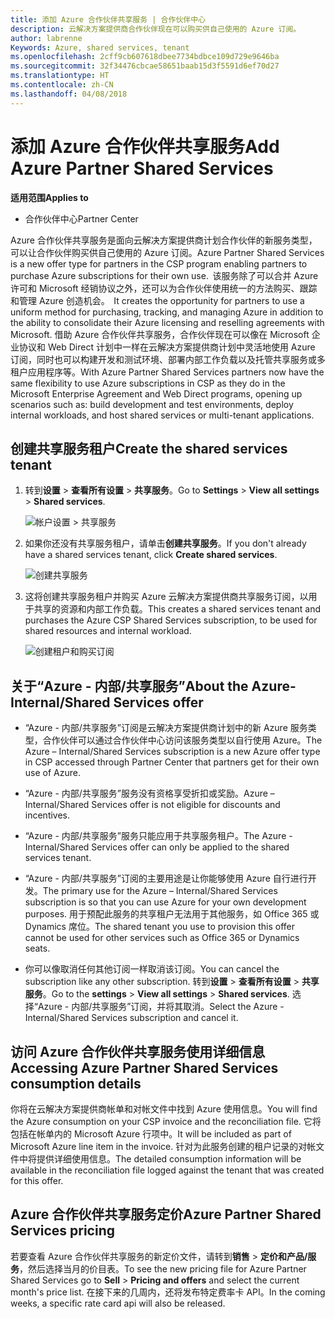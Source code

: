 ```yaml
---
title: 添加 Azure 合作伙伴共享服务 | 合作伙伴中心
description: 云解决方案提供商合作伙伴现在可以购买供自己使用的 Azure 订阅。
author: labrenne
Keywords: Azure, shared services, tenant
ms.openlocfilehash: 2cff9cb607618dbee7734bdbce109d729e9646ba
ms.sourcegitcommit: 32f34476cbcae58651baab15d3f5591d6ef70d27
ms.translationtype: HT
ms.contentlocale: zh-CN
ms.lasthandoff: 04/08/2018
---
```

# <a name="add-azure-partner-shared-services"></a><span data-ttu-id="2bc23-103">添加 Azure 合作伙伴共享服务</span><span class="sxs-lookup"><span data-stu-id="2bc23-103">Add Azure Partner Shared Services</span></span>

**<span data-ttu-id="2bc23-104">适用范围</span><span class="sxs-lookup"><span data-stu-id="2bc23-104">Applies to</span></span>**

-  <span data-ttu-id="2bc23-105">合作伙伴中心</span><span class="sxs-lookup"><span data-stu-id="2bc23-105">Partner Center</span></span>

<span data-ttu-id="2bc23-106">Azure 合作伙伴共享服务是面向云解决方案提供商计划合作伙伴的新服务类型，可以让合作伙伴购买供自己使用的 Azure 订阅。</span><span class="sxs-lookup"><span data-stu-id="2bc23-106">Azure Partner Shared Services is a new offer type for partners in the CSP program enabling partners to purchase Azure subscriptions for their own use.</span></span><span data-ttu-id="2bc23-107">  该服务除了可以合并 Azure 许可和 Microsoft 经销协议之外，还可以为合作伙伴使用统一的方法购买、跟踪和管理 Azure 创造机会。</span><span class="sxs-lookup"><span data-stu-id="2bc23-107">  It creates the opportunity for partners to use a uniform method for purchasing, tracking, and managing Azure in addition to the ability to consolidate their Azure licensing and reselling agreements with Microsoft.</span></span> <span data-ttu-id="2bc23-108">借助 Azure 合作伙伴共享服务，合作伙伴现在可以像在 Microsoft 企业协议和 Web Direct 计划中一样在云解决方案提供商计划中灵活地使用 Azure 订阅，同时也可以构建开发和测试环境、部署内部工作负载以及托管共享服务或多租户应用程序等。</span><span class="sxs-lookup"><span data-stu-id="2bc23-108">With Azure Partner Shared Services partners now have the same flexibility to use Azure subscriptions in CSP as they do in the Microsoft Enterprise Agreement and Web Direct programs, opening up scenarios such as:  build development and test environments, deploy internal workloads, and host shared services or multi-tenant applications.</span></span>  

## <a name="create-the-shared-services-tenant"></a><span data-ttu-id="2bc23-109">创建共享服务租户</span><span class="sxs-lookup"><span data-stu-id="2bc23-109">Create the shared services tenant</span></span>

1. <span data-ttu-id="2bc23-110">转到**设置** > **查看所有设置** > **共享服务**。</span><span class="sxs-lookup"><span data-stu-id="2bc23-110">Go to **Settings** > **View all settings** > **Shared services**.</span></span>

    ![**帐户设置** > **共享服务**](images/sharedservices2.png)

2. <span data-ttu-id="2bc23-112">如果你还没有共享服务租户，请单击**创建共享服务**。</span><span class="sxs-lookup"><span data-stu-id="2bc23-112">If you don't already have a shared services tenant, click **Create shared services**.</span></span>

    ![创建共享服务](images/sharedservices3.png)

3. <span data-ttu-id="2bc23-114">这将创建共享服务租户并购买 Azure 云解决方案提供商共享服务订阅，以用于共享的资源和内部工作负载。</span><span class="sxs-lookup"><span data-stu-id="2bc23-114">This creates a shared services tenant and purchases the Azure CSP Shared Services subscription, to be used for shared resources and internal workload.</span></span>

    ![创建租户和购买订阅](images/sharedservices5.png)

## <a name="about-the-azure--internalshared-services-offer"></a><span data-ttu-id="2bc23-116">关于“Azure - 内部/共享服务”</span><span class="sxs-lookup"><span data-stu-id="2bc23-116">About the Azure- Internal/Shared Services offer</span></span>

- <span data-ttu-id="2bc23-117">“Azure - 内部/共享服务”订阅是云解决方案提供商计划中的新 Azure 服务类型，合作伙伴可以通过合作伙伴中心访问该服务类型以自行使用 Azure。</span><span class="sxs-lookup"><span data-stu-id="2bc23-117">The Azure – Internal/Shared Services subscription is a new Azure offer type in CSP accessed through Partner Center that partners get for their own use of Azure.</span></span> 

- <span data-ttu-id="2bc23-118">“Azure - 内部/共享服务”服务没有资格享受折扣或奖励。</span><span class="sxs-lookup"><span data-stu-id="2bc23-118">Azure – Internal/Shared Services offer is not eligible for discounts and incentives.</span></span>

- <span data-ttu-id="2bc23-119">“Azure - 内部/共享服务”服务只能应用于共享服务租户。</span><span class="sxs-lookup"><span data-stu-id="2bc23-119">The Azure - Internal/Shared Services offer can only be applied to the shared services tenant.</span></span>

- <span data-ttu-id="2bc23-120">“Azure - 内部/共享服务”订阅的主要用途是让你能够使用 Azure 自行进行开发。</span><span class="sxs-lookup"><span data-stu-id="2bc23-120">The primary use for the Azure – Internal/Shared Services subscription is so that you can use Azure for your own development purposes.</span></span> <span data-ttu-id="2bc23-121">用于预配此服务的共享租户无法用于其他服务，如 Office 365 或 Dynamics 席位。</span><span class="sxs-lookup"><span data-stu-id="2bc23-121">The shared tenant you use to provision this offer cannot be used for other services such as Office 365 or Dynamics seats.</span></span> 

- <span data-ttu-id="2bc23-122">你可以像取消任何其他订阅一样取消该订阅。</span><span class="sxs-lookup"><span data-stu-id="2bc23-122">You can cancel the subscription like any other subscription.</span></span> <span data-ttu-id="2bc23-123">转到**设置** > **查看所有设置** > **共享服务**。</span><span class="sxs-lookup"><span data-stu-id="2bc23-123">Go to the **settings** > **View all settings** > **Shared services**.</span></span> <span data-ttu-id="2bc23-124">选择“Azure - 内部/共享服务”订阅，并将其取消。</span><span class="sxs-lookup"><span data-stu-id="2bc23-124">Select the Azure - Internal/Shared Services subscription and cancel it.</span></span>

## <a name="accessing-azure-partner-shared-services-consumption-details"></a><span data-ttu-id="2bc23-125">访问 Azure 合作伙伴共享服务使用详细信息</span><span class="sxs-lookup"><span data-stu-id="2bc23-125">Accessing Azure Partner Shared Services consumption details</span></span>

<span data-ttu-id="2bc23-126">你将在云解决方案提供商帐单和对帐文件中找到 Azure 使用信息。</span><span class="sxs-lookup"><span data-stu-id="2bc23-126">You will find the Azure consumption on your CSP invoice and the reconciliation file.</span></span> <span data-ttu-id="2bc23-127">它将包括在帐单内的 Microsoft Azure 行项中。</span><span class="sxs-lookup"><span data-stu-id="2bc23-127">It will be included as part of Microsoft Azure line item in the invoice.</span></span> <span data-ttu-id="2bc23-128">针对为此服务创建的租户记录的对帐文件中将提供详细使用信息。</span><span class="sxs-lookup"><span data-stu-id="2bc23-128">The detailed consumption information will be available in the reconciliation file logged against the tenant that was created for this offer.</span></span> 

## <a name="azure-partner-shared-services-pricing"></a><span data-ttu-id="2bc23-129">Azure 合作伙伴共享服务定价</span><span class="sxs-lookup"><span data-stu-id="2bc23-129">Azure Partner Shared Services pricing</span></span>

<span data-ttu-id="2bc23-130">若要查看 Azure 合作伙伴共享服务的新定价文件，请转到**销售** > **定价和产品/服务**，然后选择当月的价目表。</span><span class="sxs-lookup"><span data-stu-id="2bc23-130">To see the new pricing file for Azure Partner Shared Services go to **Sell** > **Pricing and offers** and select the current month's price list.</span></span> <span data-ttu-id="2bc23-131">在接下来的几周内，还将发布特定费率卡 API。</span><span class="sxs-lookup"><span data-stu-id="2bc23-131">In the coming weeks, a specific rate card api will also be released.</span></span>


